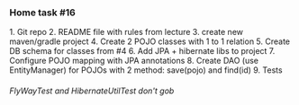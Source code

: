 <h3>Home task #16</h3>
1. Git repo
2. README file with rules from lecture
3. create new maven/gradle project
4. Create 2 POJO classes with 1 to 1 relation
5. Create DB schema for classes from #4
6. Add JPA + hibernate libs to project
7. Configure POJO mapping with JPA annotations
8. Create DAO (use EntityManager) for POJOs with 2 method: save(pojo) and find(id)
9. Tests

<h6>FlyWayTest and HibernateUtilTest don't gob </h6>
